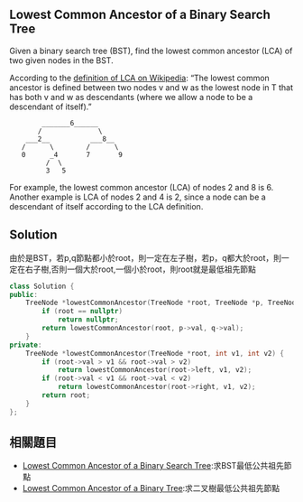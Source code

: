 ## Lowest Common Ancestor of a Binary Search Tree 

Given a binary search tree (BST), find the lowest common ancestor (LCA) of two given nodes in the BST.

According to the [definition of LCA on Wikipedia](https://en.wikipedia.org/wiki/Lowest_common_ancestor): “The lowest common ancestor is defined between two nodes v and w as the lowest node in T that has both v and w as descendants (where we allow a node to be a descendant of itself).”

```
        _______6______
       /              \
    ___2__          ___8__
   /      \        /      \
   0      _4       7       9
         /  \
         3   5
```

For example, the lowest common ancestor (LCA) of nodes 2 and 8 is 6. Another example is LCA of nodes 2 and 4 is 2, since a node can be a descendant of itself according to the LCA definition.

## Solution

由於是BST，若p,q節點都小於root，則一定在左子樹，若p，q都大於root，則一定在右子樹,否則一個大於root,一個小於root，則root就是最低祖先節點

```cpp
class Solution {
public:
	TreeNode *lowestCommonAncestor(TreeNode *root, TreeNode *p, TreeNode *q) {
		if (root == nullptr)
			return nullptr;
		return lowestCommonAncestor(root, p->val, q->val);
	}
private:
	TreeNode *lowestCommonAncestor(TreeNode *root, int v1, int v2) {
		if (root->val > v1 && root->val > v2)
			return lowestCommonAncestor(root->left, v1, v2);
		if (root->val < v1 && root->val < v2)
			return lowestCommonAncestor(root->right, v1, v2);
		return root;
	}
};
```

## 相關題目

* [Lowest Common Ancestor of a Binary Search Tree](../LowestCommonAncestorofaBinarySearchTree):求BST最低公共祖先節點
* [Lowest Common Ancestor of a Binary Tree](../LowestCommonAncestorofaBinaryTree):求二叉樹最低公共祖先節點

